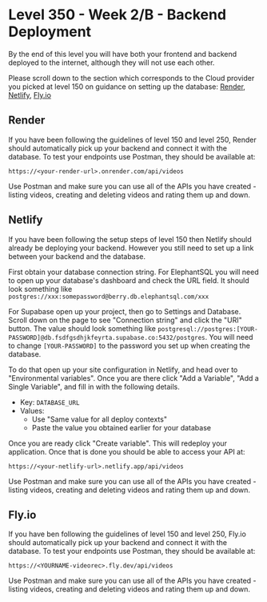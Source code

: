 # Level 350 - Week 2/B - Backend Deployment

By the end of this level you will have both your frontend and backend deployed to the internet, although they will not use each other.

Please scroll down to the section which corresponds to the Cloud provider you picked at level 150 on guidance on setting up the database: [Render](#render), [Netlify](#netlify), [Fly.io](#flyio)

## Render

If you have been following the guidelines of level 150 and level 250, Render should automatically pick up your backend and connect it with the database. To test your endpoints use Postman, they should be available at:

```
https://<your-render-url>.onrender.com/api/videos
```

Use Postman and make sure you can use all of the APIs you have created - listing videos, creating and deleting videos and rating them up and down.

## Netlify

If you have been following the setup steps of level 150 then Netlify should already be deploying your backend. However you still need to set up a link between your backend and the database.

First obtain your database connection string. For ElephantSQL you will need to open up your database's dashboard and check the URL field. It should look something like `postgres://xxx:somepassword@berry.db.elephantsql.com/xxx`

For Supabase open up your project, then go to Settings and Database. Scroll down on the page to see "Connection string" and click the "URI" button. The value should look something like `postgresql://postgres:[YOUR-PASSWORD]@db.fsdfgsdhjkfeyrta.supabase.co:5432/postgres`. You will need to change `[YOUR-PASSWORD]` to the password you set up when creating the database.

To do that open up your site configuration in Netlify, and head over to "Environmental variables". Once you are there click "Add a Variable", "Add a Single Variable", and fill in with the following details.

- Key: `DATABASE_URL`
- Values:
  - Use "Same value for all deploy contexts"
  - Paste the value you obtained earlier for your database

Once you are ready click "Create variable". This will redeploy your application. Once that is done you should be able to access your API at:

```
https://<your-netlify-url>.netlify.app/api/videos
```

Use Postman and make sure you can use all of the APIs you have created - listing videos, creating and deleting videos and rating them up and down.

## Fly.io

If you have ben following the guidelines of level 150 and level 250, Fly.io should automatically pick up your backend and connect it with the database. To test your endpoints use Postman, they should be available at:

```
https://<YOURNAME-videorec>.fly.dev/api/videos
```

Use Postman and make sure you can use all of the APIs you have created - listing videos, creating and deleting videos and rating them up and down.
